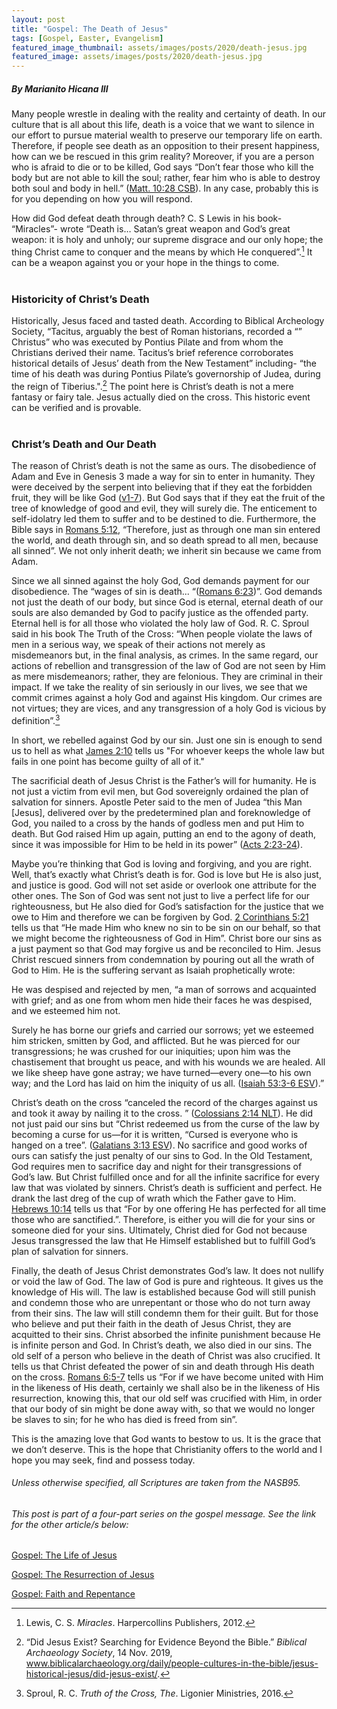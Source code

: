 ```yaml
---
layout: post
title: "Gospel: The Death of Jesus"
tags: [Gospel, Easter, Evangelism]
featured_image_thumbnail: assets/images/posts/2020/death-jesus.jpg
featured_image: assets/images/posts/2020/death-jesus.jpg
---
```


##### By Marianito Hicana III

Many people wrestle in dealing with the reality and certainty of death. In our culture that is all about this life, death is a voice that we want to silence in our effort to pursue material wealth to preserve our temporary life on earth. Therefore, if people see death as an opposition to their present happiness, how can we be rescued in this grim reality? Moreover, if you are a person who is afraid to die or to be killed, God says “Don’t fear those who kill the body but are not able to kill the soul; rather, fear him who is able to destroy both soul and body in hell.” ([Matt. 10:28 CSB](https://biblia.com/bible/csb/matthew/10/28)). In any case, probably this is for you depending on how you will respond.

<!--more-->

How did God defeat death through death? C. S Lewis in his book- “Miracles”- wrote “Death is… Satan’s great weapon and God’s great weapon: it is holy and unholy; our supreme disgrace and our only hope; the thing Christ came to conquer and the means by which He conquered”.[^1] It can be a weapon against you or your hope in the things to come.<br><br>

### Historicity of Christ’s Death

Historically, Jesus faced and tasted death. According to Biblical Archeology Society, “Tacitus, arguably the best of Roman historians, recorded a “” Christus” who was executed by Pontius Pilate and from whom the Christians derived their name. Tacitus’s brief reference corroborates historical details of Jesus’ death from the New Testament” including- “the time of his death was during Pontius Pilate’s governorship of Judea, during the reign of Tiberius.".[^2] The point here is Christ’s death is not a mere fantasy or fairy tale. Jesus actually died on the cross. This historic event can be verified and is provable.<br><br>



### Christ’s Death and Our Death

The reason of Christ’s death is not the same as ours. The disobedience of Adam and Eve in Genesis 3 made a way for sin to enter in humanity. They were deceived by the serpent into believing that if they eat the forbidden fruit, they will be like God ([v1-7](https://biblia.com/bible/nasb95/genesis/3/1-7)). But God says that if they eat the fruit of the tree of knowledge of good and evil, they will surely die. The enticement to self-idolatry led them to suffer and to be destined to die. Furthermore, the Bible says in [Romans 5:12](https://biblia.com/bible/nasb95/romans/5/12), “Therefore, just as through one man sin entered the world, and death through sin, and so death spread to all men, because all sinned”. We not only inherit death; we inherit sin because we came from Adam.

Since we all sinned against the holy God, God demands payment for our disobedience. The “wages of sin is death... “([Romans 6:23](https://biblia.com/bible/nasb95/romans/6/23))”. God demands not just the death of our body, but since God is eternal, eternal death of our souls are also demanded by God to pacify justice as the offended party. Eternal hell is for all those who violated the holy law of God. R. C. Sproul said in his book The Truth of the Cross:
“When people violate the laws of men in a serious way, we speak of their actions not merely as misdemeanors but, in the final analysis, as crimes. In the same regard, our actions of rebellion and transgression of the law of God are not seen by Him as mere misdemeanors; rather, they are felonious. They are criminal in their impact. If we take the reality of sin seriously in our lives, we see that we commit crimes against a holy God and against His kingdom. Our crimes are not virtues; they are vices, and any transgression of a holy God is vicious by definition”.[^3]

In short, we rebelled against God by our sin. Just one sin is enough to send us to hell as what [James 2:10](https://biblia.com/bible/nasb95/james/2/10) tells us "For whoever keeps the whole law but fails in one point has become guilty of all of it."

The sacrificial death of Jesus Christ is the Father’s will for humanity. He is not just a victim from evil men, but God sovereignly ordained the plan of salvation for sinners. Apostle Peter said to the men of Judea “this Man [Jesus], delivered over by the predetermined plan and foreknowledge of God, you nailed to a cross by the hands of godless men and put Him to death. But God raised Him up again, putting an end to the agony of death, since it was impossible for Him to be held in its power” ([Acts 2:23-24](https://biblia.com/bible/nasb95/acts/2/23-24)).

Maybe you’re thinking that God is loving and forgiving, and you are right. Well, that’s exactly what Christ’s death is for. God is love but He is also just, and justice is good. God will not set aside or overlook one attribute for the other ones. The Son of God was sent not just to live a perfect life for our righteousness, but He also died for God’s satisfaction for the justice that we owe to Him and therefore we can be forgiven by God. [2 Corinthians 5:21](https://biblia.com/bible/nasb95/2-corinthians/5/21) tells us that “He made Him who knew no sin to be sin on our behalf, so that we might become the righteousness of God in Him”. Christ bore our sins as a just payment so that God may forgive us and be reconciled to Him. Jesus Christ rescued sinners from condemnation by pouring out all the wrath of God to Him. He is the suffering servant as Isaiah prophetically wrote:

He was despised and rejected by men,
“a man of sorrows and acquainted with grief;
and as one from whom men hide their faces
he was despised, and we esteemed him not.

Surely he has borne our griefs
and carried our sorrows;
yet we esteemed him stricken,
smitten by God, and afflicted.
But he was pierced for our transgressions;
he was crushed for our iniquities;
upon him was the chastisement that brought us peace,
and with his wounds we are healed.
All we like sheep have gone astray;
we have turned—every one—to his own way;
and the Lord has laid on him
the iniquity of us all. ([Isaiah 53:3-6 ESV](https://biblia.com/bible/esv/isaiah/53/3-6)).”

Christ’s death on the cross “canceled the record of the charges against us and took it away by nailing it to the cross. ” ([Colossians 2:14 NLT](https://biblia.com/bible/nlt/colossians/2/14)). He did not just paid our sins but “Christ redeemed us from the curse of the law by becoming a curse for us—for it is written, “Cursed is everyone who is hanged on a tree”. ([Galatians 3:13 ESV](https://biblia.com/bible/esv/galatians/3/13)). No sacrifice and good works of ours can satisfy the just penalty of our sins to God. In the Old Testament, God requires men to sacrifice day and night for their transgressions of God’s law. But Christ fulfilled once and for all the infinite sacrifice for every law that was violated by sinners. Christ’s death is sufficient and perfect. He drank the last dreg of the cup of wrath which the Father gave to Him. [Hebrews 10:14](https://biblia.com/bible/nasb95/hebrews/10/14) tells us that “For by one offering He has perfected for all time those who are sanctified.”. Therefore, is either you will die for your sins or someone died for your sins. Ultimately, Christ died for God not because Jesus transgressed the law that He Himself established but to fulfill God’s plan of salvation for sinners.

Finally, the death of Jesus Christ demonstrates God’s law. It does not nullify or void the law of God. The law of God is pure and righteous. It gives us the knowledge of His will. The law is established because God will still punish and condemn those who are unrepentant or those who do not turn away from their sins. The law will still condemn them for their guilt. But for those who believe and put their faith in the death of Jesus Christ, they are acquitted to their sins. Christ absorbed the infinite punishment because He is infinite person and God. In Christ’s death, we also died in our sins. The old self of a person who believe in the death of Christ was also crucified. It tells us that Christ defeated the power of sin and death through His death on the cross. [Romans 6:5-7](https://biblia.com/bible/nasb95/romans/6/5-7) tells us “For if we have become united with Him in the likeness of His death, certainly we shall also be in the likeness of His resurrection, knowing this, that our old self was crucified with Him, in order that our body of sin might be done away with, so that we would no longer be slaves to sin; for he who has died is freed from sin”.

This is the amazing love that God wants to bestow to us. It is the grace that we don’t deserve. This is the hope that Christianity offers to the world and I hope you may seek, find and possess today.


[^1]: Lewis, C. S. *Miracles*. Harpercollins Publishers, 2012.
[^2]: “Did Jesus Exist? Searching for Evidence Beyond the Bible.” *Biblical Archaeology Society*, 14 Nov. 2019, www.biblicalarchaeology.org/daily/people-cultures-in-the-bible/jesus-historical-jesus/did-jesus-exist/.
[^3]: Sproul, R. C. *Truth of the Cross, The*. Ligonier Ministries, 2016.



###### Unless otherwise specified, all Scriptures are taken from the NASB95.

###### This post is part of a four-part series on the gospel message. See the link for the other article/s below:

[Gospel: The Life of Jesus](/life-of-jesus)

[Gospel: The Resurrection of Jesus](/resurrection-of-jesus)

[Gospel: Faith and Repentance](/faith-and-repentance)

